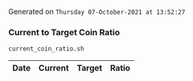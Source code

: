 Generated on `Thursday 07-October-2021 at 13:52:27`

### Current to Target Coin Ratio
`current_coin_ratio.sh`

Date|Current|Target|Ratio
---|---|---|---
